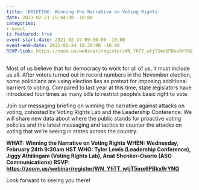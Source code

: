 ```yaml
---
title: 'BRIEFING: Winning the Narrative on Voting Rights'
date: 2021-02-21 15:44:00 -10:00
categories:
- event
is featured: true
event-start-date: 2021-02-24 09:30:00 -10:00
event-end-date: 2021-02-24 10:30:00 -10:00
RSVP-link: https://zoom.us/webinar/register/WN_YhTT_wtjT5mx6PBkx9rYNQ
---
```


Most of us believe that for democracy to work for all of us, it must include us all. After voters turned out in record numbers in the November election, some politicians are using election lies as pretext for imposing additional barriers to voting. Compared to last year at this time, state legislators have introduced four times as many bills to restrict people’s basic right to vote. 

Join our messaging briefing on winning the narrative against attacks on voting, cohosted by Voting Rights Lab and the Leadership Conference. We will share new data about where the public stands for proactive voting policies and the latest messaging and tactics to counter the attacks on voting that we’re seeing in states across the country. 

**WHAT: Winning the Narrative on Voting Rights**
**WHEN: Wednesday, February 24th 9:30am HST**
**WHO: Tyler Lewis (Leadership Conference), Jiggy Athilingam (Voting Rights Lab), Anat Shenker-Osorio (ASO Communications)**
**RSVP: https://zoom.us/webinar/register/WN_YhTT_wtjT5mx6PBkx9rYNQ**

Look forward to seeing you there!